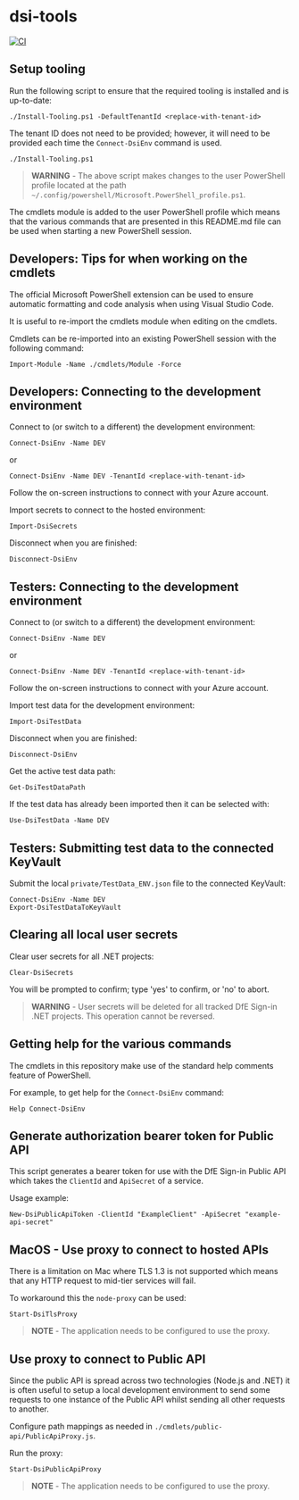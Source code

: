 # dsi-tools

[![CI](https://github.com/DFE-Digital/dsi-tools/actions/workflows/ci.yml/badge.svg)](https://github.com/DFE-Digital/dsi-tools/actions/workflows/ci.yml)

## Setup tooling

Run the following script to ensure that the required tooling is installed and is up-to-date:

```pwsh
./Install-Tooling.ps1 -DefaultTenantId <replace-with-tenant-id>
```

The tenant ID does not need to be provided; however, it will need to be provided each time the `Connect-DsiEnv` command is used.

```pwsh
./Install-Tooling.ps1
```

> **WARNING** - The above script makes changes to the user PowerShell profile located at the path `~/.config/powershell/Microsoft.PowerShell_profile.ps1`.

The cmdlets module is added to the user PowerShell profile which means that the various commands that are presented in this README.md file can be used when starting a new PowerShell session.

## Developers: Tips for when working on the cmdlets

The official Microsoft PowerShell extension can be used to ensure automatic formatting and code analysis when using Visual Studio Code.

It is useful to re-import the cmdlets module when editing on the cmdlets.

Cmdlets can be re-imported into an existing PowerShell session with the following command:

```pwsh
Import-Module -Name ./cmdlets/Module -Force
```

## Developers: Connecting to the development environment

Connect to (or switch to a different) the development environment:

```pwsh
Connect-DsiEnv -Name DEV
```

or

```pwsh
Connect-DsiEnv -Name DEV -TenantId <replace-with-tenant-id>
```

Follow the on-screen instructions to connect with your Azure account.

Import secrets to connect to the hosted environment:

```pwsh
Import-DsiSecrets
```

Disconnect when you are finished:

```pwsh
Disconnect-DsiEnv
```

## Testers: Connecting to the development environment

Connect to (or switch to a different) the development environment:

```pwsh
Connect-DsiEnv -Name DEV
```

or

```pwsh
Connect-DsiEnv -Name DEV -TenantId <replace-with-tenant-id>
```

Follow the on-screen instructions to connect with your Azure account.

Import test data for the development environment:

```pwsh
Import-DsiTestData
```

Disconnect when you are finished:

```pwsh
Disconnect-DsiEnv
```

Get the active test data path:

```pwsh
Get-DsiTestDataPath
```

If the test data has already been imported then it can be selected with:

```pwsh
Use-DsiTestData -Name DEV
```

## Testers: Submitting test data to the connected KeyVault

Submit the local `private/TestData_ENV.json` file to the connected KeyVault:

```pwsh
Connect-DsiEnv -Name DEV
Export-DsiTestDataToKeyVault
```

## Clearing all local user secrets

Clear user secrets for all .NET projects:

```pwsh
Clear-DsiSecrets
```

You will be prompted to confirm; type 'yes' to confirm, or 'no' to abort.

> **WARNING** - User secrets will be deleted for all tracked DfE Sign-in .NET projects. This operation cannot be reversed.

## Getting help for the various commands

The cmdlets in this repository make use of the standard help comments feature of PowerShell.

For example, to get help for the `Connect-DsiEnv` command:

```pwsh
Help Connect-DsiEnv
```

## Generate authorization bearer token for Public API

This script generates a bearer token for use with the DfE Sign-in Public API which takes the `ClientId` and `ApiSecret` of a service.

Usage example:

```pwsh
New-DsiPublicApiToken -ClientId "ExampleClient" -ApiSecret "example-api-secret"
```

## MacOS - Use proxy to connect to hosted APIs

There is a limitation on Mac where TLS 1.3 is not supported which means that any HTTP request to mid-tier services will fail.

To workaround this the `node-proxy` can be used:

```pwsh
Start-DsiTlsProxy
```

> **NOTE** - The application needs to be configured to use the proxy.

## Use proxy to connect to Public API

Since the public API is spread across two technologies (Node.js and .NET) it is often useful to setup a local development environment to send some requests to one instance of the Public API whilst sending all other requests to another.

Configure path mappings as needed in `./cmdlets/public-api/PublicApiProxy.js`.

Run the proxy:

```pwsh
Start-DsiPublicApiProxy
```

> **NOTE** - The application needs to be configured to use the proxy.
